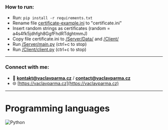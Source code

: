 <h3 align="left">How to run:</h3>

- Run: `pip install -r requirements.txt`
- Rename file [certificate-example.ini](certificate-example.ini) to "certificate.ini"
- Insert random strings as certificates (random = a4s4fk5jdhfgh8GgfFhdRTdghtmmJ)
- Copy file certificate.ini to [/Server/Data/](Server/Data/) and [/Client/](Client/)
- Run [/Server/main.py](Server/main.py) (ctrl+c to stop)
- Run [/Client/client.py](Client/client.py) (ctrl+c to stop)

---

<h3 align="left">Connect with me:</h3>

- 📧 **kontakt@vaclavparma.cz** / **contact@vaclavparma.cz**
- 🌐 [https://vaclavparma.cz](https://vaclavparma.cz)

---

# Programming languages

![Python](https://img.shields.io/badge/Python-FFD43B?style=for-the-badge&logo=python&logoColor=blue)
